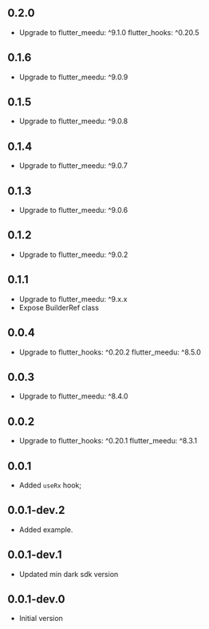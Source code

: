 ## 0.2.0
- Upgrade to 
  flutter_meedu: ^9.1.0
  flutter_hooks: ^0.20.5


## 0.1.6
- Upgrade to 
  flutter_meedu: ^9.0.9


## 0.1.5
- Upgrade to 
  flutter_meedu: ^9.0.8


## 0.1.4
- Upgrade to 
  flutter_meedu: ^9.0.7

## 0.1.3
- Upgrade to 
  flutter_meedu: ^9.0.6

## 0.1.2
- Upgrade to 
  flutter_meedu: ^9.0.2

## 0.1.1
- Upgrade to 
  flutter_meedu: ^9.x.x
- Expose BuilderRef class

## 0.0.4
- Upgrade to 
  flutter_hooks: ^0.20.2
  flutter_meedu: ^8.5.0
## 0.0.3
- Upgrade to 
  flutter_meedu: ^8.4.0
## 0.0.2
- Upgrade to 
  flutter_hooks: ^0.20.1
  flutter_meedu: ^8.3.1

## 0.0.1
- Added `useRx` hook;
## 0.0.1-dev.2
- Added example.
## 0.0.1-dev.1
- Updated min dark sdk version

## 0.0.1-dev.0
- Initial version
